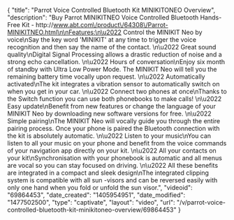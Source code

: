 {
    "title": "Parrot Voice Controlled Bluetooth Kit MINIKITONEO Overview",
    "description": "Buy Parrot MINIKITNEO Voice Controlled Bluetooth Hands-Free Kit - http:\/\/www.abt.com\/product\/64308\/Parrot-MINIKITNEO.html\n\nFeatures:\n\u2022 Control the MINIKIT Neo by voice\nSay the key word 'MINIKIT' at any time to trigger the voice recognition and then say the name of the contact. \n\u2022 Great sound quality\nDigital Signal Processing allows a drastic reduction of noise and a strong echo cancellation. \n\u2022 Hours of conversation\nEnjoy six month of standby with Ultra Low Power Mode. The MINIKIT Neo will tell you the remaining battery time vocally upon request. \n\u2022 Automatically activated\nThe kit integrates a vibration sensor to automatically switch on when you get in your car. \n\u2022 Connect two phones at once\nThanks to the Switch function you can use both phonebooks to make calls! \n\u2022 Easy update\nBenefit from new features or change the language of your MINIKIT Neo by downloading new software versions for free. \n\u2022 Simple pairing\nThe MINIKIT Neo will vocally guide you through the entire pairing process. Once your phone is paired the Bluetooth connection with the kit is absolutely automatic. \n\u2022 Listen to your music\nYou can listen to all your music on your phone and benefit from the voice commands of your navigation app directly on your kit. \n\u2022 All your contacts on your kit\nSynchronisation with your phonebook is automatic and all menus are vocal so you can stay focused on driving. \n\u2022 All these benefits are integrated in a compact and sleek design\nThe integrated clipping system is compatible with all sun -visors and can be reversed easily with only one hand when you fold or unfold the sun visor.",
    "videoid": "69864453",
    "date_created": "1405954951",
    "date_modified": "1477502500",
    "type": "captivate",
    "layout": "video",
    "url": "\/v\/parrot-voice-controlled-bluetooth-kit-minikitoneo-overview\/69864453"
}